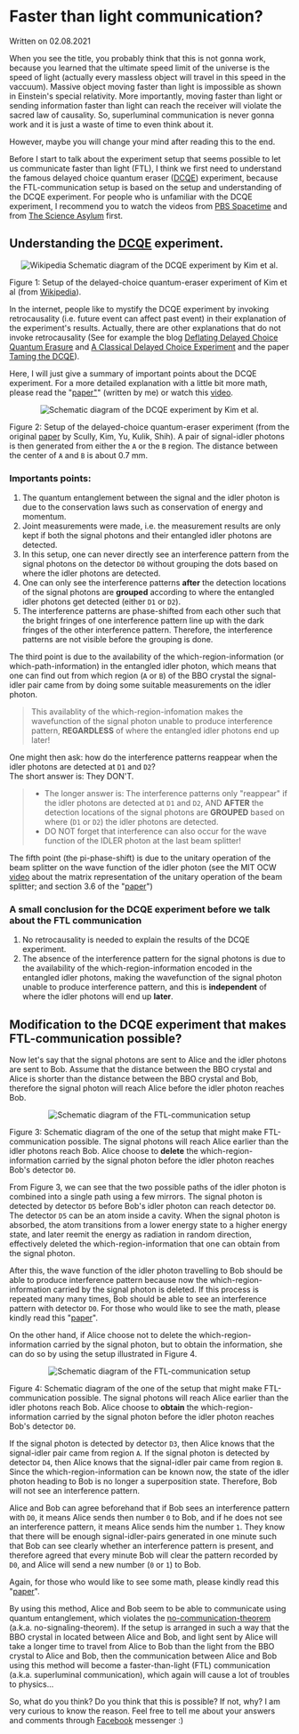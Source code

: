 # Faster than light communication?

Written on 02.08.2021

When you see the title, you probably think that this is not gonna work, because you learned that the ultimate speed limit of the universe is the speed of light (actually every 
massless object will travel in this speed in the vaccuum). Massive object moving faster than light is impossible as shown in Einstein's special relativity. More importantly, 
moving faster than light or sending information faster than light can reach the receiver will violate the sacred law of causality. So, superluminal communication is never gonna 
work and it is just a waste of time to even think about it.

However, maybe you will change your mind after reading this to the end.

Before I start to talk about the experiment setup that seems possible to let us communicate faster than light (FTL), I think we first need to understand the famous delayed choice quantum eraser ([DCQE](https://en.wikipedia.org/wiki/Delayed-choice_quantum_eraser)) experiment, because the FTL-communication setup is based on the setup and understanding of the DCQE experiment. For people who is unfamiliar with the DCQE experiment, I recommend you to watch the videos from [PBS Spacetime](https://www.youtube.com/watch?v=8ORLN_KwAgs) and from [The Science Asylum](https://www.youtube.com/watch?v=iyN27R7UDnI) first.

## Understanding the [DCQE](https://arxiv.org/abs/quant-ph/9903047) experiment.

<center>
<img src="Kim_EtAl_Quantum_Eraser.svg" alt="Wikipedia Schematic diagram of the DCQE experiment by Kim et al.">
</center>

Figure 1: Setup of the delayed-choice quantum-eraser experiment of Kim et al (from [Wikipedia](https://en.wikipedia.org/wiki/Delayed-choice_quantum_eraser#/media/File:Kim_EtAl_Quantum_Eraser.svg)).

In the internet, people like to mystify the DCQE experiment by invoking retrocausality (i.e. future event can affect past event) in their explanation of the experiment's results. Actually, there are other explanations that do not invoke retrocausality (See for example the blog [Deflating Delayed Choice Quantum Erasure](https://algassert.com/quantum/2016/01/07/Delayed-Choice-Quantum-Erasure.html) and [A Classical Delayed Choice Experiment](https://algassert.com/post/1720) and the paper [Taming the DCQE](https://arxiv.org/abs/1707.07884)). 

Here, I will just give a summary of important points about the DCQE experiment. For a more detailed explanation with a little bit more math, please read the "[paper"](https://github.com/StevenLeeWW/Faster-than-light/blob/main/superluminal.pdf)" (written by me) or watch this [video](https://www.youtube.com/watch?v=SiVfvtwfmAw&t=8s).

<center>
<img src="Kim_EtAl_DCQE.png" alt="Schematic diagram of the DCQE experiment by Kim et al.">
</center>

Figure 2: Setup of the delayed-choice quantum-eraser experiment (from the original [paper](https://doi.org/10.1103/PhysRevLett.84.1) by Scully, Kim, Yu, Kulik, Shih). A pair of signal-idler photons is then generated from either the `A` or the `B` region. The distance between the center of `A` and `B` is about 0.7 mm.

### Importants points:
1. The quantum entanglement between the signal and the idler photon is due to the conservation laws such as conservation of energy and momentum.
2. Joint measurements were made, i.e. the measurement results are only kept if both the signal photons and their entangled idler photons are detected.
3. In this setup, one can never directly see an interference pattern from the signal photons on the detector `D0` without grouping the dots based on where the idler photons are detected.
4. One can only see the interference patterns **after** the detection locations of the signal photons are **grouped** according to where the entangled idler photons get detected (either `D1` or `D2`).
5. The interference patterns are phase-shifted from each other such that the bright fringes of one interference pattern line up with the dark fringes of the other interference pattern. Therefore, the interference patterns are not visible before the grouping is done.

The third point is due to the availability of the which-region-information (or which-path-information) in the entangled idler photon, which means that one can find out from which region (`A` or `B`) of the BBO crystal the signal-idler pair came from by doing some suitable measurements on the idler photon. 
> This availablity of the which-region-infomation makes the wavefunction of the signal photon unable to produce interference pattern, **REGARDLESS** of where the entangled idler photons end up later!

One might then ask: how do the interference patterns reappear when the idler photons are detected at `D1` and `D2`?<br>
The short answer is: They DON'T. <br>
> + The longer answer is: The interference patterns only "reappear" if the idler photons are detected at `D1` and `D2`, AND **AFTER** the detection locations of the signal photons are **GROUPED** based on where (`D1` or `D2`) the idler photons are detected.
> + DO NOT forget that interference can also occur for the wave function of the IDLER photon at the last beam splitter!

The fifth point (the pi-phase-shift) is due to the unitary operation of the beam splitter on the wave function of the idler photon (see the MIT OCW [video](https://www.youtube.com/watch?v=0USje5vTIKs) about the matrix representation of the unitary operation of the beam splitter; and section 3.6 of the "[paper](https://github.com/StevenLeeWW/Faster-than-light/blob/main/superluminal.pdf)")

### A small conclusion for the DCQE experiment before we talk about the FTL communication

1. No retrocausality is needed to explain the results of the DCQE experiment.
2. The absence of the interference pattern for the signal photons is due to the availability of the which-region-information encoded in the entangled idler photons, making the wavefunction of the signal photon unable to produce interference pattern, and this is **independent** of where the idler photons will end up **later**.

## Modification to the DCQE experiment that makes FTL-communication possible?

Now let's say that the signal photons are sent to Alice and the idler photons are sent to Bob. Assume that the distance between the BBO crystal and Alice is shorter than the distance between the BBO crystal and Bob, therefore the signal photon will reach Alice before the idler photon reaches Bob.

<center>
<img src="Kim_EtAl_Quantum_Eraser3.png" alt="Schematic diagram of the FTL-communication setup">
</center>

Figure 3: Schematic diagram of the one of the setup that might make FTL-communication possible. The signal photons will reach Alice earlier than the idler photons reach Bob. Alice choose to **delete** the which-region-information carried by the signal photon before the idler photon reaches Bob's detector `D0`.

From Figure 3, we can see that the two possible paths of the idler photon is combined into a single path using a few mirrors. The signal photon is detected by detector `D5` before Bob's idler photon can reach detector `D0`. The detector `D5` can be an atom inside a cavity. When the signal photon is absorbed, the atom transitions from a lower energy state to a higher energy state, and later reemit the energy as radiation in random direction, effectively deleted the which-region-information that one can obtain from the signal photon. 

After this, the wave function of the idler photon travelling to Bob should be able to produce interference pattern because now the which-region-information carried by the signal photon is deleted. If this process is repeated many many times, Bob should be able to see an interference pattern with detector `D0`. For those who would like to see the math, please kindly read this "[paper](https://github.com/StevenLeeWW/Faster-than-light/blob/main/superluminal.pdf)".

On the other hand, if Alice choose not to delete the which-region-information carried by the signal photon, but to obtain the information, she can do so by using the setup illustrated in Figure 4.

<center>
<img src="Kim_EtAl_Quantum_Eraser.png" alt="Schematic diagram of the FTL-communication setup">
</center>

Figure 4: Schematic diagram of the one of the setup that might make FTL-communication possible. The signal photons will reach Alice earlier than the idler photons reach Bob. Alice choose to **obtain** the which-region-information carried by the signal photon before the idler photon reaches Bob's detector `D0`.

If the signal photon is detected by detector `D3`, then Alice knows that the signal-idler pair came from region `A`. If the signal photon is detected by detector `D4`, then Alice knows that the signal-idler pair came from region `B`. Since the which-region-information can be known now, the state of the idler photon heading to Bob is no longer a superposition state. Therefore, Bob will not see an interference pattern.

Alice and Bob can agree beforehand that if Bob sees an interference pattern with `D0`, it means Alice sends then number `0` to Bob, and if he does not see an interference pattern, it means Alice sends him the number `1`. They know that there will be enough signal-idler-pairs generated in one minute such that Bob can see clearly whether an interference pattern is present, and therefore agreed that every minute Bob will clear the pattern recorded by `D0`, and Alice will send a new number (`0` or `1`) to Bob. 



Again, for those who would like to see some math, please kindly read this "[paper](https://github.com/StevenLeeWW/Faster-than-light/blob/main/superluminal.pdf)".

By using this method, Alice and Bob seem to be able to communicate using quantum entanglement, which violates the [no-communication-theorem](https://en.wikipedia.org/wiki/No-communication_theorem) (a.k.a. no-signaling-theorem). If the setup is arranged in such a way that the BBO crystal in located between Alice and Bob, and light sent by Alice will take a longer time to travel from Alice to Bob than the light from the BBO crystal to Alice and Bob, then the communication between Alice and Bob using this method will become a faster-than-light (FTL) communication (a.k.a. superluminal communication), which again will cause a lot of troubles to physics...

So, what do you think? Do you think that this is possible? If not, why? I am very curious to know the reason. Feel free to tell me about your answers and comments through [Facebook](https://www.facebook.com/StevenLeeWenWu/) messenger :)
